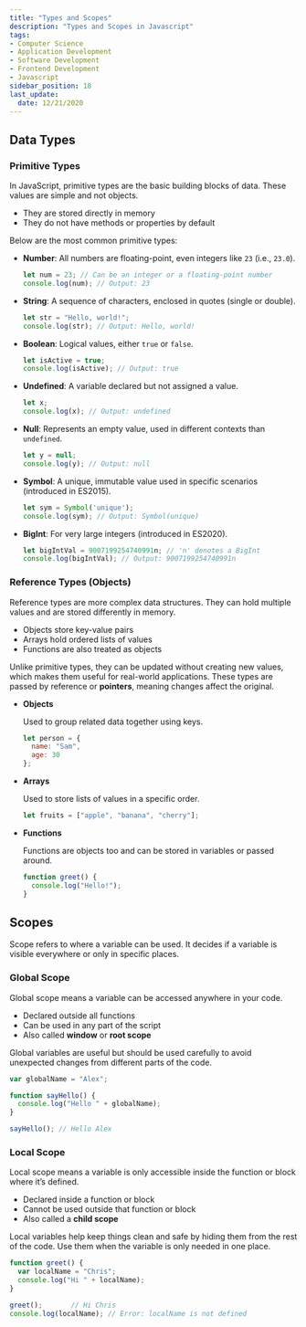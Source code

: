 ```yaml
---
title: "Types and Scopes"
description: "Types and Scopes in Javascript"
tags: 
- Computer Science
- Application Development
- Software Development
- Frontend Development
- Javascript
sidebar_position: 18
last_update:
  date: 12/21/2020
---
```



## Data Types 

### Primitive Types 

In JavaScript, primitive types are the basic building blocks of data. These values are simple and not objects.

- They are stored directly in memory
- They do not have methods or properties by default

Below are the most common primitive types:  

- **Number**: All numbers are floating-point, even integers like `23` (i.e., `23.0`).

  ```javascript
  let num = 23; // Can be an integer or a floating-point number
  console.log(num); // Output: 23
  ```

- **String**: A sequence of characters, enclosed in quotes (single or double).

  ```javascript
  let str = "Hello, world!";
  console.log(str); // Output: Hello, world!
  ```

- **Boolean**: Logical values, either `true` or `false`.

  ```javascript
  let isActive = true;
  console.log(isActive); // Output: true
  ```

- **Undefined**: A variable declared but not assigned a value.

  ```javascript
  let x;
  console.log(x); // Output: undefined
  ```

- **Null**: Represents an empty value, used in different contexts than `undefined`.

  ```javascript
  let y = null;
  console.log(y); // Output: null
  ```

- **Symbol**: A unique, immutable value used in specific scenarios (introduced in ES2015).

  ```javascript
  let sym = Symbol('unique');
  console.log(sym); // Output: Symbol(unique)
  ```

- **BigInt**: For very large integers (introduced in ES2020).

  ```javascript
  let bigIntVal = 9007199254740991n; // 'n' denotes a BigInt
  console.log(bigIntVal); // Output: 9007199254740991n
  ```




### Reference Types (Objects)

Reference types are more complex data structures. They can hold multiple values and are stored differently in memory.

- Objects store key-value pairs  
- Arrays hold ordered lists of values  
- Functions are also treated as objects  

Unlike primitive types, they can be updated without creating new values, which makes them useful for real-world applications. These types are passed by reference or **pointers**, meaning changes affect the original.

- **Objects**  

    Used to group related data together using keys.

    ```javascript
    let person = {
      name: "Sam",
      age: 30
    };
    ```

- **Arrays**  

    Used to store lists of values in a specific order.

    ```javascript
    let fruits = ["apple", "banana", "cherry"];
    ```

- **Functions**  

    Functions are objects too and can be stored in variables or passed around.

    ```javascript
    function greet() {
      console.log("Hello!");
    }
    ```

## Scopes

Scope refers to where a variable can be used. It decides if a variable is visible everywhere or only in specific places.

### Global Scope

Global scope means a variable can be accessed anywhere in your code.

- Declared outside all functions  
- Can be used in any part of the script  
- Also called **window** or **root scope**

Global variables are useful but should be used carefully to avoid unexpected changes from different parts of the code.

```javascript
var globalName = "Alex";

function sayHello() {
  console.log("Hello " + globalName);
}

sayHello(); // Hello Alex
```


### Local Scope

Local scope means a variable is only accessible inside the function or block where it’s defined.

- Declared inside a function or block  
- Cannot be used outside that function or block  
- Also called a **child scope**

Local variables help keep things clean and safe by hiding them from the rest of the code. Use them when the variable is only needed in one place.

```javascript
function greet() {
  var localName = "Chris";
  console.log("Hi " + localName);
}

greet();       // Hi Chris
console.log(localName); // Error: localName is not defined
```


